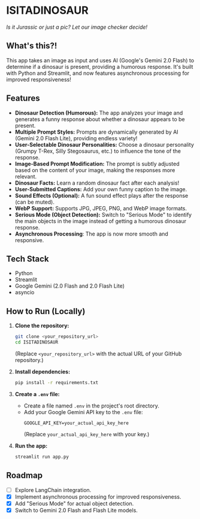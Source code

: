 # ISITADINOSAUR

_Is it Jurassic or just a pic? Let our image checker decide!_

## What's this?!

This app takes an image as input and uses AI (Google's Gemini 2.0 Flash) to determine if a dinosaur is present, providing a humorous response.  It's built with Python and Streamlit, and now features asynchronous processing for improved responsiveness!

## Features

*   **Dinosaur Detection (Humorous):**  The app analyzes your image and generates a funny response about whether a dinosaur appears to be present.
*   **Multiple Prompt Styles:** Prompts are dynamically generated by AI (Gemini 2.0 Flash Lite), providing endless variety!
*   **User-Selectable Dinosaur Personalities:** Choose a dinosaur personality (Grumpy T-Rex, Silly Stegosaurus, etc.) to influence the tone of the response.
*   **Image-Based Prompt Modification:** The prompt is subtly adjusted based on the content of your image, making the responses more relevant.
*   **Dinosaur Facts:**  Learn a random dinosaur fact after each analysis!
*   **User-Submitted Captions:** Add your own funny caption to the image.
*   **Sound Effects (Optional):**  A fun sound effect plays after the response (can be muted).
*   **WebP Support:** Supports JPG, JPEG, PNG, and WebP image formats.
*   **Serious Mode (Object Detection):**  Switch to "Serious Mode" to identify the main objects in the image instead of getting a humorous dinosaur response.
* **Asynchronous Processing**: The app is now more smooth and responsive.

## Tech Stack

*   Python
*   Streamlit
*   Google Gemini (2.0 Flash and 2.0 Flash Lite)
*   asyncio

## How to Run (Locally)

1.  **Clone the repository:**
    ```bash
    git clone <your_repository_url>
    cd ISITADINOSAUR
    ```
    (Replace `<your_repository_url>` with the actual URL of your GitHub repository.)

2.  **Install dependencies:**
    ```bash
    pip install -r requirements.txt
    ```

3.  **Create a `.env` file:**
    *   Create a file named `.env` in the project's root directory.
    *   Add your Google Gemini API key to the `.env` file:
        ```
        GOOGLE_API_KEY=your_actual_api_key_here
        ```
        (Replace `your_actual_api_key_here` with your key.)

4.  **Run the app:**
    ```bash
    streamlit run app.py
    ```

## Roadmap

*   [ ] Explore LangChain integration.
*   [x] Implement asynchronous processing for improved responsiveness.
*   [x] Add "Serious Mode" for actual object detection.
*   [x] Switch to Gemini 2.0 Flash and Flash Lite models.